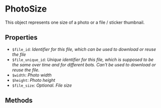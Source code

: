 # PhotoSize	

This object represents one size of a photo or a file / sticker thumbnail.	

## Properties	

- `$file_id`: _Identifier for this file, which can be used to download or reuse the file_
- `$file_unique_id`: _Unique identifier for this file, which is supposed to be the same over time and for different bots. Can't be used to download or reuse the file._
- `$width`: _Photo width_
- `$height`: _Photo height_
- `$file_size`: _Optional. File size_

## Methods	
